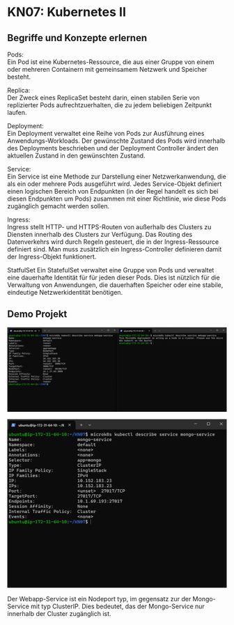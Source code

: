 # KN07: Kubernetes II

## Begriffe und Konzepte erlernen

Pods:  
Ein Pod ist eine Kubernetes-Ressource, die aus einer Gruppe von einem oder mehreren Containern mit gemeinsamem Netzwerk und Speicher besteht.

Replica:  
Der Zweck eines ReplicaSet besteht darin, einen stabilen Serie von replizierter Pods aufrechtzuerhalten, die zu jedem beliebigen Zeitpunkt laufen.

Deployment:  
Ein Deployment verwaltet eine Reihe von Pods zur Ausführung eines Anwendungs-Workloads. Der gewünschte Zustand des Pods wird innerhalb des Deployments beschrieben und der Deployment Controller ändert den aktuellen Zustand in den gewünschten Zustand.

Service:  
Ein Service ist eine Methode zur Darstellung einer Netzwerkanwendung, die als ein oder mehrere Pods ausgeführt wird. Jedes Service-Objekt definiert einen logischen Bereich von Endpunkten (in der Regel handelt es sich bei diesen Endpunkten um Pods) zusammen mit einer Richtlinie, wie diese Pods zugänglich gemacht werden sollen.

Ingress:  
Ingress stellt HTTP- und HTTPS-Routen von außerhalb des Clusters zu Diensten innerhalb des Clusters zur Verfügung. Das Routing des Datenverkehrs wird durch Regeln gesteuert, die in der Ingress-Ressource definiert sind. Man muss zusätzlich ein Ingress-Controller definieren damit der Ingress-Objekt funktionert.

StatfulSet
Ein StatefulSet verwaltet eine Gruppe von Pods und verwaltet eine dauerhafte Identität für 
für jeden dieser Pods. Dies ist nützlich für die Verwaltung von Anwendungen, die 
dauerhaften Speicher oder eine stabile, eindeutige Netzwerkidentität benötigen.

## Demo Projekt

![webapp-service](<Screenshot 2025-04-04 095341.png>)

![mongo-service](<Screenshot 2025-04-04 095536.png>)

Der Webapp-Service ist ein Nodeport typ, im gegensatz zur der Mongo-Service mit typ ClusterIP. Dies bedeutet, das der Mongo-Service nur innerhalb der Cluster zugänglich ist.

